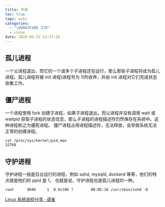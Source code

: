 ```yaml
---
title: 术语
toc: true
tags: wiki
categories:
  - "\U0001F4BB 工作"
  - Linux
date: 2020-05-23 12:27:56
---
```


## 孤儿进程

一个父进程退出，而它的一个或多个子进程还在运行，那么那些子进程将成为孤儿进程。孤儿进程将被 init 进程(进程号为 1)所收养，并由 init 进程对它们完成状态收集工作。

## 僵尸进程
一个进程使用 fork 创建子进程，如果子进程退出，而父进程并没有调用 wait 或 waitpid 获取子进程的状态信息，那么子进程的进程描述符仍然保存在系统中。这种进程称之为僵死进程。 僵尸进程占用进程描述符，无法释放，会导致系统无法正常的创建进程。
```bash
cat /proc/sys/kernel/pid_max
32768
```
## 守护进程

守护进程一般是后台运行的进程，例如 sshd, mysqld, dockerd 等等，他们的特点就是他们的 ppid 是 1， 也就是说，守护进程也是孤儿进程的一种。

```plain
root      9696     1  0 Oct06 ?        00:05:16 /usr/sbin/sshd -D
```

[Linux 系统进程分享 · 语雀](https://www.yuque.com/wangdd/blog/pbcbub#J7ItX)